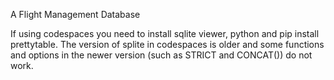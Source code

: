 A Flight Management Database

If using codespaces you need to install sqlite viewer, python and pip install prettytable.
The version of splite in codespaces is older and some functions and options in the newer version (such as STRICT and CONCAT()) do not work.  
